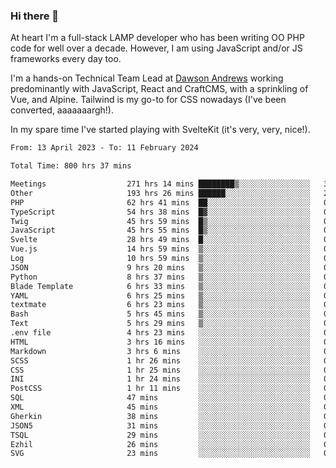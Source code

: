 ### Hi there 👋

<!--
**JamesNock/JamesNock** is a ✨ _special_ ✨ repository because its `README.md` (this file) appears on your GitHub profile.

Here are some ideas to get you started:

- 🔭 I’m currently working on ...
- 🌱 I’m currently learning ...
- 👯 I’m looking to collaborate on ...
- 🤔 I’m looking for help with ...
- 💬 Ask me about ...
- 📫 How to reach me: ...
- 😄 Pronouns: ...
- ⚡ Fun fact: ...
-->
At heart I'm a full-stack LAMP developer who has been writing OO PHP code for well over a decade. However, I am using JavaScript and/or JS frameworks every day too.

I'm a hands-on Technical Team Lead at [Dawson Andrews](https://www.dawsonandrews.com/) working predominantly with JavaScript, React and CraftCMS, with a sprinkling of Vue, and Alpine. Tailwind is my go-to for CSS nowadays (I've been converted, aaaaaaargh!).

In my spare time I've started playing with SvelteKit (it's very, very, nice!).

<!--START_SECTION:waka-->

```txt
From: 13 April 2023 - To: 11 February 2024

Total Time: 800 hrs 37 mins

Meetings                  271 hrs 14 mins ████████▒░░░░░░░░░░░░░░░░   33.89 %
Other                     193 hrs 26 mins ██████░░░░░░░░░░░░░░░░░░░   24.17 %
PHP                       62 hrs 41 mins  ██░░░░░░░░░░░░░░░░░░░░░░░   07.83 %
TypeScript                54 hrs 38 mins  █▓░░░░░░░░░░░░░░░░░░░░░░░   06.83 %
Twig                      45 hrs 59 mins  █▒░░░░░░░░░░░░░░░░░░░░░░░   05.75 %
JavaScript                45 hrs 55 mins  █▒░░░░░░░░░░░░░░░░░░░░░░░   05.74 %
Svelte                    28 hrs 49 mins  █░░░░░░░░░░░░░░░░░░░░░░░░   03.60 %
Vue.js                    14 hrs 59 mins  ▒░░░░░░░░░░░░░░░░░░░░░░░░   01.87 %
Log                       10 hrs 59 mins  ▒░░░░░░░░░░░░░░░░░░░░░░░░   01.37 %
JSON                      9 hrs 20 mins   ▒░░░░░░░░░░░░░░░░░░░░░░░░   01.17 %
Python                    8 hrs 37 mins   ▒░░░░░░░░░░░░░░░░░░░░░░░░   01.08 %
Blade Template            6 hrs 33 mins   ▒░░░░░░░░░░░░░░░░░░░░░░░░   00.82 %
YAML                      6 hrs 25 mins   ▒░░░░░░░░░░░░░░░░░░░░░░░░   00.80 %
textmate                  6 hrs 23 mins   ▒░░░░░░░░░░░░░░░░░░░░░░░░   00.80 %
Bash                      5 hrs 45 mins   ▒░░░░░░░░░░░░░░░░░░░░░░░░   00.72 %
Text                      5 hrs 29 mins   ▒░░░░░░░░░░░░░░░░░░░░░░░░   00.69 %
.env file                 4 hrs 23 mins   ░░░░░░░░░░░░░░░░░░░░░░░░░   00.55 %
HTML                      3 hrs 16 mins   ░░░░░░░░░░░░░░░░░░░░░░░░░   00.41 %
Markdown                  3 hrs 6 mins    ░░░░░░░░░░░░░░░░░░░░░░░░░   00.39 %
SCSS                      1 hr 26 mins    ░░░░░░░░░░░░░░░░░░░░░░░░░   00.18 %
CSS                       1 hr 25 mins    ░░░░░░░░░░░░░░░░░░░░░░░░░   00.18 %
INI                       1 hr 24 mins    ░░░░░░░░░░░░░░░░░░░░░░░░░   00.18 %
PostCSS                   1 hr 11 mins    ░░░░░░░░░░░░░░░░░░░░░░░░░   00.15 %
SQL                       47 mins         ░░░░░░░░░░░░░░░░░░░░░░░░░   00.10 %
XML                       45 mins         ░░░░░░░░░░░░░░░░░░░░░░░░░   00.09 %
Gherkin                   38 mins         ░░░░░░░░░░░░░░░░░░░░░░░░░   00.08 %
JSON5                     31 mins         ░░░░░░░░░░░░░░░░░░░░░░░░░   00.07 %
TSQL                      29 mins         ░░░░░░░░░░░░░░░░░░░░░░░░░   00.06 %
Ezhil                     26 mins         ░░░░░░░░░░░░░░░░░░░░░░░░░   00.06 %
SVG                       23 mins         ░░░░░░░░░░░░░░░░░░░░░░░░░   00.05 %
```

<!--END_SECTION:waka-->
